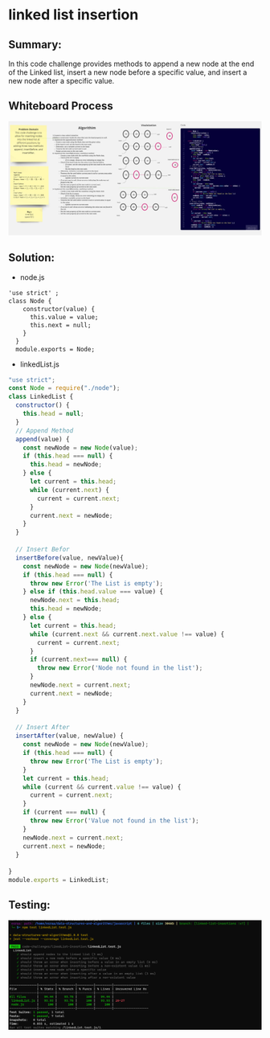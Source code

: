 # linked list insertion
## Summary:
In this code challenge provides methods to append a new node at the end of the Linked list, insert a new node before a specific value, and insert a new node after a specific value.
## Whiteboard Process
![](./images/wb-ll-insertion.jpg)
## Solution:
- node.js
```
'use strict' ;
class Node {
    constructor(value) {
      this.value = value;
      this.next = null;
    }
  }
  module.exports = Node;
```
- linkedList.js
``` javascript
"use strict";
const Node = require("./node");
class LinkedList {
  constructor() {
    this.head = null;
  }
  // Append Method
  append(value) {
    const newNode = new Node(value);
    if (this.head === null) {
      this.head = newNode;
    } else {
      let current = this.head;
      while (current.next) {
        current = current.next;
      }
      current.next = newNode;
    }
  }
  
  // Insert Befor
  insertBefore(value, newValue){
    const newNode = new Node(newValue);
    if (this.head === null) {
      throw new Error('The List is empty');
    } else if (this.head.value === value) {
      newNode.next = this.head;
      this.head = newNode;
    } else {
      let current = this.head;
      while (current.next && current.next.value !== value) {
        current = current.next;
      }
      if (current.next=== null) {
        throw new Error('Node not found in the list');
      }
      newNode.next = current.next;
      current.next = newNode;
    }
  }

  // Insert After
  insertAfter(value, newValue) {
    const newNode = new Node(newValue);
    if (this.head === null) {
      throw new Error('The List is empty');
    }
    let current = this.head;
    while (current && current.value !== value) {
      current = current.next;
    }
    if (current === null) {
      throw new Error('Value not found in the list');
    }
    newNode.next = current.next;
    current.next = newNode;
  }
  
}
module.exports = LinkedList;
```

## Testing: 
![tests](./images/ll-insertion-test.png)